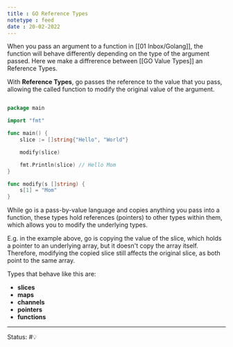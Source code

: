 ```yaml
---
title : GO Reference Types
notetype : feed
date : 20-02-2022
---
```


When you pass an argument to a function in [[01 Inbox/Golang]], the function will behave differently depending on the type of the argument passed. Here we make a diffrerence between [[GO Value Types]] an Reference Types.

With **Reference Types**, go passes the reference to the value that you pass, allowing the called function to modify the original value of the argument.

```go

package main

import "fmt"

func main() {
	slice := []string{"Hello", "World"}

	modify(slice)

	fmt.Println(slice) // Hello Mom
}

func modify(s []string) {
	s[1] = "Mom"
}

```

While go is a pass-by-value language and copies anything you pass into a function, these types hold references (pointers) to other types within them, which allows you to modify the underlying types.

E.g. in the example above, go is copying the value of the slice, which holds a pointer to an underlying array, but it doesn't copy the array itself. Therefore, modifying the copied slice still affects the original slice, as both point to the same array.


Types that behave like this are:
- **slices**
- **maps**
- **channels**
- **pointers**
- **functions**


-----

Status: #💡 

